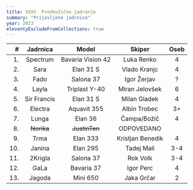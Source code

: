 ```yaml
---
title: XXXV. Predbožično jadranje
summary: "Prijavljene jadrnice"
year: 2023
eleventyExcludeFromCollections: true
---
```


| #  | Jadrnica      | Model             | Skiper            | Oseb  |
|---:|:-------------:|:-----------------:|:-----------------:|:-----:|
| 1. | Spectrum      | Bavaria Vision 42 | Luka Renko        |   4   |
| 2. | Sara          | Elan 31 S         | Vlado Kranjc      |   4   |
| 3. | Fado          | Salona 37         | Igor Žerjav       |   ?   |
| 4. | Layla         | Triplast Y-40     | Miran Jelovšek    |   6   |
| 5. | Sir Francis   | Elan 31 S         | Milan Gladek      |   4   |
| 6. | Electra       | Aquavit 355       | Albin Trobec      |   3+  |
| 7. | Lunga         | Elan 36           | Čampa/Božič       |   4   |
| 8. | <del>Norika</del>| <del>JustinTen</del> | ODPOVEDANO  |       |
| 9. | Trma          | Elan 333          | Kristjan Benedik  |   4   |
| 10.| Janina        | Elan 295          | Tadej Mali        |   3-4 |
| 11.| 2Krigla       | Salona 37         | Rok Volk          |   3-4 |
| 12.| GaLa          | Bavaria 37        | Igor Perc         |   4   |
| 13.| Jagoda        | Mini 650          | Jaka Grčar        |   2   |
